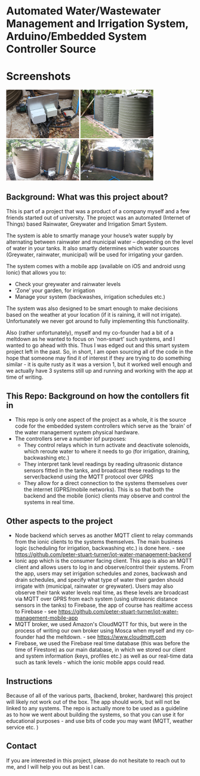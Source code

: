 # Automated Water/Wastewater Management and Irrigation System, Arduino/Embedded System Controller Source

# Screenshots

<p float="left">
  <img src="/screenshots/system-embedded-controller.jpg" alt="embedded-controller" width="195px">
  <img src="/screenshots/system-5.jpg" alt="embedded-controller" width="195px">
  <img src="/screenshots/system-4.jpg" alt="embedded-controller" width="195px">
  <img src="/screenshots/system-3.jpg" alt="dashboard" width="195px">
</p>


## Background: What was this project about?

This is part of a project that was a product of a company myself and a few friends started out of university. The project was an automated (Internet of Things) based Rainwater, Greywater and Irrigation Smart System. 

The system is able to smartly manage your house’s water supply by alternating between rainwater and municipal water – depending on the level of water in your tanks. It also smartly determines which water sources (Greywater, rainwater, municipal) will be used for irrigating your garden.

The system comes with a mobile app (available on iOS and android usng Ionic) that allows you to:

* Check your greywater and rainwater levels
* ‘Zone’ your garden, for irrigation
* Manage your system (backwashes, irrigation schedules etc.)

The system was also designed to be smart enough to make decisions based on the weather at your location (if it is raining, it will not irrigate). Unfortunately we never got around to fully implementing this functionality. 

Also (rather unfortunately), myself and my co-founder had a bit of a meltdown as he wanted to focus on 'non-smart' such systems, and I wanted to go ahead with this. Thus I was edged out and this smart system project left in the past. So, in short, I am open sourcing all of the code in the hope that someone may find it of interest if they are trying to do something similar - it is quite rusty as it was a version 1, but it worked well enough and we actually have 3 systems still up and running and working with the app at time of writing. 

## This Repo: Background on how the contollers fit in 
* This repo is only one aspect of the project as a whole, it is the source code for the embedded system controllers which serve as the 'brain' of the water management system physical hardware. 
* The controllers serve a number iof purposes:
  * They control relays which in turn activate and deactivate solenoids, which reroute water to where it needs to go (for irrigation, draining, backwashing etc.) 
  * They interpret tank level readings by reading ultrasonic distance sensors fitted in the tanks, and broadcast these readings to the server/backend using the MQTT protocol over GPRS
  * They allow for a direct connection to the systems themselves over the internet (GPRS/mobile networks). This is so that both the backend and the mobile (ionic) clients may observe and control the systems in real time.



## Other aspects to the project 
* Node backend which serves as another MQTT client to relay commands from the ionic clients to the systems themselves. The main business logic (scheduling for irrigation, backwashing etc.) is done here. - see https://github.com/peter-stuart-turner/iot-water-management-backend
* Ionic app which is the consumer facing client. This app is also an MQTT client and allows users to log in and observe/control their systems. From the app, users may set irrigation schedules and zones, backwash and drain schedules, and specify what type of water their garden should irrigate with (municipal, rainwater or greywater). Users may also observe their tank water levels real time, as these levels are broadcast via MQTT over GPRS from each system (using ultrasonic distance sensors in the tanks) to Firebase, the app of course has realtime access to Firebase - see https://github.com/peter-stuart-turner/iot-water-management-mobile-app 
* MQTT broker, we used Amazon's CloudMQTT for this, but were in the process of writing our own broker using Mosca when myself and my co-founder had the meltdown. - see https://www.cloudmqtt.com 
* Firebase, we used the Firebase real time database (this was before the time of Firestore) as our main database, in which we stored our client and system information (keys, profiles etc.) as well as our real-time data such as tank levels - which the ionic mobile apps could read.  

## Instructions
Because of all of the various parts, (backend, broker, hardware) this project will likely not work out of the box. The app should work, but will not be linked to any systems. The repo is actually more to be used as a guideline as to how we went about building the systems, so that you can use it for educational purposes - and use bits of code you may want (MQTT, weather service etc. )

## Contact
If you are interested in this project, please do not hesitate to reach out to me, and I will help you out as best I can. 
